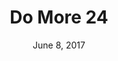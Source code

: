 ---
title: Do More 24
position: 1
date: June 8, 2017
blurb: June 8 is Do More 24, the annual day of giving for Washington, DC, area nonprofits.
hashtag: "#DoMore24"
image: "http://www.americascores.org/wp-content/uploads/2017/04/5.12.17.jpg"
color: "#db0065"
finished: "No"
---